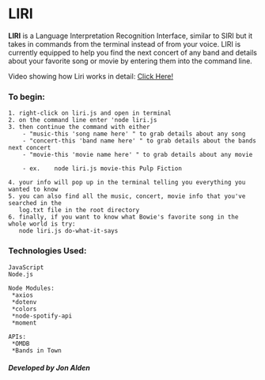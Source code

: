 # LIRI

**LIRI** is a Language Interpretation Recognition Interface, similar to SIRI but it takes in commands from the terminal instead of from your voice. LIRI is currently equipped to help you find the next concert of any band and details about your favorite song or movie by entering them into the command line. 

Video showing how Liri works in detail: [Click Here!](https://drive.google.com/file/d/1W6kakjgqb4jI_FrAfba9IhGnX6X61Lc1/view?usp=sharing)

    

### To begin:

    1. right-click on liri.js and open in terminal
    2. on the command line enter 'node liri.js
    3. then continue the command with either
        - "music-this 'song name here' " to grab details about any song
        - "concert-this 'band name here' " to grab details about the bands next concert
        - "movie-this 'movie name here' " to grab details about any movie
        
        - ex.    node liri.js movie-this Pulp Fiction
        
    4. your info will pop up in the terminal telling you everything you wanted to know
    5. you can also find all the music, concert, movie info that you've searched in the 
       log.txt file in the root directory    
    6. finally, if you want to know what Bowie's favorite song in the whole world is try:
       node liri.js do-what-it-says

### Technologies Used:

    JavaScript
    Node.js
    
    Node Modules:
     *axios
     *dotenv
     *colors
     *node-spotify-api
     *moment
     
    APIs:
     *OMDB
     *Bands in Town
    
    
    
##### Developed by Jon Alden
    


